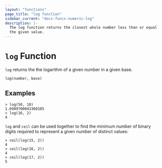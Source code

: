 ```yaml
---
layout: "functions"
page_title: "log function"
sidebar_current: "docs-funcs-numeric-log"
description: |-
  The log function returns the closest whole number less than or equal to
  the given value.
---
```


# `log` Function

`log` returns the the logarithm of a given number in a given base.

```hcl
log(number, base)
```

## Examples

```
> log(50, 10)
1.6989700043360185
> log(16, 2)
4
```

`log` and `ceil` can be used together to find the minimum number of binary
digits required to represent a given number of distinct values:

```
> ceil(log(15, 2))
4
> ceil(log(16, 2))
4
> ceil(log(17, 2))
5
```
